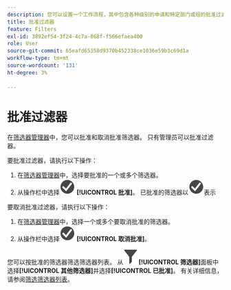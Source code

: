 ```yaml
---
description: 您可以设置一个工作流程，其中包含各种级别的申请和特定部门或组的批准过滤器，并与报表策略相一致。
title: 批准过滤器
feature: Filters
exl-id: 3892ef54-3f24-4c7a-868f-f566efaea400
role: User
source-git-commit: 65eafd65358d9370b452338ce1036e59b3c69d1a
workflow-type: tm+mt
source-wordcount: '131'
ht-degree: 3%

---
```


# 批准过滤器

在[筛选器管理器](manage-filters.md)中，您可以批准和取消批准筛选器。 只有管理员可以批准过滤器。

要批准过滤器，请执行以下操作：

1. 在[筛选器管理器](manage-filters.md)中，选择要批准的一个或多个筛选器。
1. 从操作栏中选择![CheckmarkCircle](/help/assets/icons/CheckmarkCircle.svg) **[!UICONTROL 批准]**。 已批准的筛选器以![CheckmarkCircle](/help/assets/icons/CheckmarkCircle.svg)表示

要取消批准过滤器，请执行以下操作：

1. 在[筛选器管理器](manage-filters.md)中，选择一个或多个要取消批准的筛选器。
1. 从操作栏中选择![CheckmarkCircle](/help/assets/icons/CheckmarkCircle.svg) **[!UICONTROL 取消批准]**。


您可以按批准的筛选器筛选筛选器列表。 从![筛选器](/help/assets/icons/Filter.svg)**[!UICONTROL 筛选器]**&#x200B;面板中选择&#x200B;**[!UICONTROL 其他筛选器]**&#x200B;并选择&#x200B;**[!UICONTROL 已批准]**。 有关详细信息，请参阅[筛选筛选器列表](/help/components/filters/filters-filter.md)。
